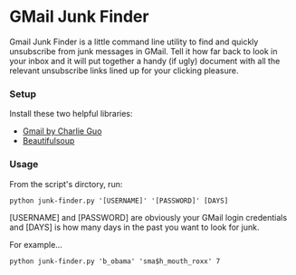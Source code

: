 GMail Junk Finder
===========

Gmail Junk Finder is a little command line utility to find and quickly unsubscribe from junk messages in GMail. Tell it how far back to look in your inbox and it will put together a handy (if ugly) document with all the relevant unsubscribe links lined up for your clicking pleasure.

### Setup
Install these two helpful libraries:
- [Gmail by Charlie Guo](https://github.com/charlierguo/gmail)
- [Beautifulsoup](http://www.crummy.com/software/BeautifulSoup/)

### Usage
From the script's dirctory, run:

```python junk-finder.py '[USERNAME]' '[PASSWORD]' [DAYS]```

[USERNAME] and [PASSWORD] are obviously your GMail login credentials and [DAYS] is how many days in the past you want to look for junk.

For example...

```python junk-finder.py 'b_obama' 'sma$h_mouth_roxx' 7```
